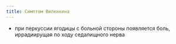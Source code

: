 ```yaml
---
title: Симптом Виленкина
---
```


- при перкуссии ягодицы с больной стороны появляется боль, иррадиирущая по ходу седалищного нерва
